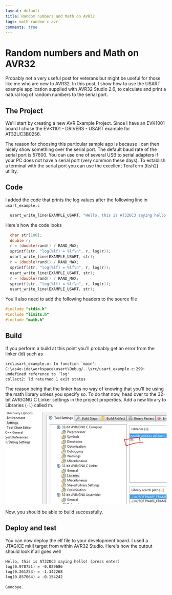 ```yaml
---
layout: default
title: Random numbers and Math on AVR32
tags: math random c avr
comments: true
---
```

# Random numbers and Math on AVR32

Probably not a very useful post for veterans but might be useful for those like me who are new to AVR32\. In this post, I show how to use the USART example application supplied with AVR32 Studio 2.6, to calculate and print a natural log of random numbers to the serial port.

## The Project

We'll start by creating a new AVR Example Project. Since I have an EVK1001 board I chose the EVK1101 - DRIVERS - USART example for AT32UC3B0256.

The reason for choosing this particular sample app is because I can then nicely show something over the serial port. The default baud rate of the serial port is 57600\. You can use one of several  USB to serial adapters if your PC does not have a serial port (very common these days). To establish a terminal with the serial port you can use the excellent TeraTerm (ttsh2) utility.

## Code

I added the code that prints the log values after the following line in `usart_example.c`

```c
  usart_write_line(EXAMPLE_USART, "Hello, this is AT32UC3 saying hello! (press enter)\n");
```

Here's how the code looks

```c
  char str[100];
  double r;
  r = (double)rand() / RAND_MAX;
  sprintf(str, "log(%lf) = %lf\n", r, log(r));
  usart_write_line(EXAMPLE_USART, str);
  r = (double)rand() / RAND_MAX;
  sprintf(str, "log(%lf) = %lf\n", r, log(r));
  usart_write_line(EXAMPLE_USART, str);
  r = (double)rand() / RAND_MAX;
  sprintf(str, "log(%lf) = %lf\n", r, log(r));
  usart_write_line(EXAMPLE_USART, str);
```

You'll also need to add the following headers to the source file

```c
#include "stdio.h"
#include "limits.h"
#include "math.h"
```

## Build

If you perform a build at this point you'll probably get an error from the linker (ld) such as

```text
src\usart_example.o: In function `main':
C:\as4e-ide\workspace\usart\Debug/..\src/usart_example.c:299: undefined reference to `log'
collect2: ld returned 1 exit status
```

The reason being that the linker has no way of knowing that you'll be using the math library unless you specify so. To do that now, head over to the 32-bit AVR/GNU C Linker settings in the project properties. Add a new library to Libraries (`-l`) called m.

![Libraries](/assets/img/avr32-studio-libraries-m.jpg)

Now, you should be able to build successfully.

## Deploy and test

You can now deploy the elf file to your development board. I used a JTAGICE mkII target from within AVR32 Studio. Here's how the output should look if all goes well

```text
Hello, this is AT32UC3 saying hello! (press enter)
log(0.970751) = -0.029686
log(0.261253) = -1.342268
log(0.857064) = -0.154242

Goodbye.
```
